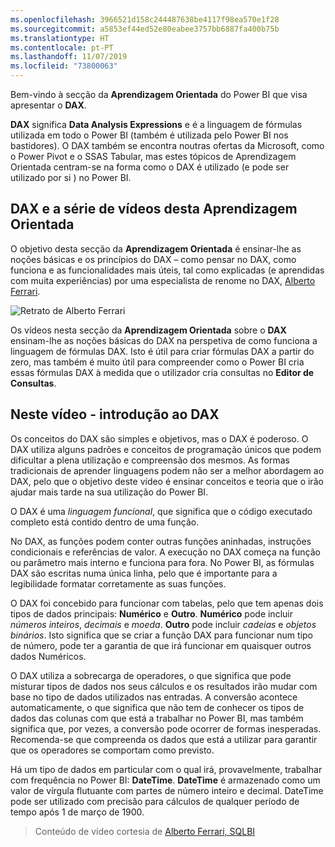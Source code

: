 ```yaml
---
ms.openlocfilehash: 3966521d158c244487638be4117f98ea570e1f28
ms.sourcegitcommit: a5853ef44ed52e80eabee3757bb6887fa400b75b
ms.translationtype: HT
ms.contentlocale: pt-PT
ms.lasthandoff: 11/07/2019
ms.locfileid: "73800063"
---
```

Bem-vindo à secção da **Aprendizagem Orientada** do Power BI que visa apresentar o **DAX**.

**DAX** significa **Data Analysis Expressions** e é a linguagem de fórmulas utilizada em todo o Power BI (também é utilizada pelo Power BI nos bastidores). O DAX também se encontra noutras ofertas da Microsoft, como o Power Pivot e o SSAS Tabular, mas estes tópicos de Aprendizagem Orientada centram-se na forma como o DAX é utilizado (e pode ser utilizado por si ) no Power BI.

## <a name="dax-and-this-guided-learning-video-series"></a>DAX e a série de vídeos desta Aprendizagem Orientada
O objetivo desta secção da **Aprendizagem Orientada** é ensinar-lhe as noções básicas e os princípios do DAX – como pensar no DAX, como funciona e as funcionalidades mais úteis, tal como explicadas (e aprendidas com muita experiências) por uma especialista de renome no DAX, [ Alberto Ferrari](https://www.sqlbi.com/learning-dax).

![Retrato de Alberto Ferrari](media/7-1-intro-to-dax/intro_dax_6_alberto_ferrari.png)

Os vídeos nesta secção da **Aprendizagem Orientada** sobre o **DAX** ensinam-lhe as noções básicas do DAX na perspetiva de como funciona a linguagem de fórmulas DAX. Isto é útil para criar fórmulas DAX a partir do zero, mas também é muito útil para compreender como o Power BI cria essas fórmulas DAX à medida que o utilizador cria consultas no **Editor de Consultas**.

## <a name="in-this-video---introduction-to-dax"></a>Neste vídeo - introdução ao DAX
Os conceitos do DAX são simples e objetivos, mas o DAX é poderoso. O DAX utiliza alguns padrões e conceitos de programação únicos que podem dificultar a plena utilização e compreensão dos mesmos. As formas tradicionais de aprender linguagens podem não ser a melhor abordagem ao DAX, pelo que o objetivo deste vídeo é ensinar conceitos e teoria que o irão ajudar mais tarde na sua utilização do Power BI.

O DAX é uma *linguagem funcional*, que significa que o código executado completo está contido dentro de uma função.

No DAX, as funções podem conter outras funções aninhadas, instruções condicionais e referências de valor. A execução no DAX começa na função ou parâmetro mais interno e funciona para fora. No Power BI, as fórmulas DAX são escritas numa única linha, pelo que é importante para a legibilidade formatar corretamente as suas funções.

O DAX foi concebido para funcionar com tabelas, pelo que tem apenas dois tipos de dados principais: **Numérico** e **Outro**. **Numérico** pode incluir *números inteiros*, *decimais* e *moeda*. **Outro** pode incluir *cadeias* e *objetos binários*. Isto significa que se criar a função DAX para funcionar num tipo de número, pode ter a garantia de que irá funcionar em quaisquer outros dados Numéricos.

O DAX utiliza a sobrecarga de operadores, o que significa que pode misturar tipos de dados nos seus cálculos e os resultados irão mudar com base no tipo de dados utilizados nas entradas. A conversão acontece automaticamente, o que significa que não tem de conhecer os tipos de dados das colunas com que está a trabalhar no Power BI, mas também significa que, por vezes, a conversão pode ocorrer de formas inesperadas. Recomenda-se que compreenda os dados que está a utilizar para garantir que os operadores se comportam como previsto.

Há um tipo de dados em particular com o qual irá, provavelmente, trabalhar com frequência no Power BI: **DateTime**. **DateTime** é armazenado como um valor de vírgula flutuante com partes de número inteiro e decimal. DateTime pode ser utilizado com precisão para cálculos de qualquer período de tempo após 1 de março de 1900.

> Conteúdo de vídeo cortesia de [Alberto Ferrari, SQLBI](https://www.sqlbi.com/learning-dax/?utm_source=powerbi&utm_medium=marketing&utm_campaign=after-summit)
> 
> 


